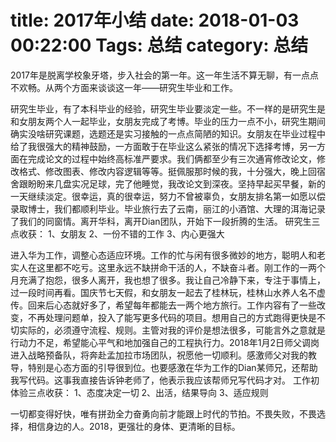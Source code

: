 title: 2017年小结
date: 2018-01-03 00:22:00
Tags: 总结
category: 总结
===

2017年是脱离学校象牙塔，步入社会的第一年。这一年生活不算无聊，有一点点不欢畅。从两个方面来谈谈这一年——研究生毕业和工作。

研究生毕业，有了本科毕业的经验，研究生毕业要淡定一些。不一样的是研究生是和女朋友两个人一起毕业，女朋友完成了考博。毕业的压力一点不小，研究生期间确实没啥研究课题，选题还是实习接触的一点点简陋的知识。女朋友在毕业过程中给了我很强大的精神鼓励，一方面敢于在毕业这么紧张的情况下选择考博，另一方面在完成论文的过程中始终高标准严要求。我们俩都至少有三次通宵修改论文，修改格式、修改图表、修改内容逻辑等等。挺佩服那时候的我，十分强大，晚上回宿舍跟盼盼来几盘实况足球，完了他睡觉，我改论文到深夜。坚持早起买早餐，新的一天继续淡定。很幸运，真的很幸运，努力不曾被辜负，女朋友排名第一如愿以偿录取博士，我们都顺利毕业。毕业旅行去了云南，丽江的小酒馆、大理的洱海记录了我们的同窗情。离开华科，离开Dian团队，开始下一段折腾的生活。
研究生三点收获：
1、女朋友
2、一份不错的工作
3、内心更强大

进入华为工作，调整心态适应环境。工作的忙与闲有很多微妙的地方，聪明人和老实人在这里都不吃亏。这里永远不缺拼命干活的人，不缺奋斗者。刚工作的一两个月充满了抱怨，很多人离开，我也想了很多。我让自己冷静下来，专注于事情上，过一段时间再看。国庆节七天假，和女朋友一起去了桂林玩，桂林山水养人名不虚传。回来后心态就好多了，希望每年都能去一两个地方旅行。工作内容有了一些改变，不再处理问题单，投入了能写更多代码的项目。想用自己的方式跑得更快是不切实际的，必须遵守流程、规则。主管对我的评价是想法很多，可能言外之意就是行动力不足，希望能心平气和地加强自己的工程执行力。2018年1月2日师父调岗进入战略预备队，将奔赴孟加拉市场团队，祝愿他一切顺利。感激师父对我的教导，特别是心态方面的引导很到位。也要感激在华为工作的Dian某师兄，还帮助我写代码。这事我直接告诉钟老师了，他表示我应该帮师兄写代码才对。
工作初体验三点收获：
1、态度决定一切
2、出活，结果导向
3、适应规则

一切都变得好快，唯有拼劲全力奋勇向前才能跟上时代的节拍。不畏失败，不畏选择，相信身边的人。2018，更强壮的身体、更清晰的目标。

